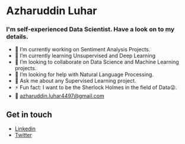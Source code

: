 # Azharuddin Luhar
### I'm self-experienced Data Scientist. Have a look on to my details.

- 🔭 I’m currently working on Sentiment Analysis Projects.
- 🌱 I’m currently learning Unsupervised and Deep Learning
- 👯 I’m looking to collaborate on Data Science and Machine Learning projects.
- 🤔 I’m looking for help with Natural Language Processing.
- 💬 Ask me about any Supervised Learning project.
- ⚡ Fun fact: I want to be the Sherlock Holmes in the field of Data:stuck_out_tongue_winking_eye:.
- :email: azharuddin.luhar4497@gmail.com

## Get in touch
- [Linkedin](https://www.linkedin.com/in/azharuddinluhar441997)
- [Twitter](https://twitter.com/LuharAzharuddin)
